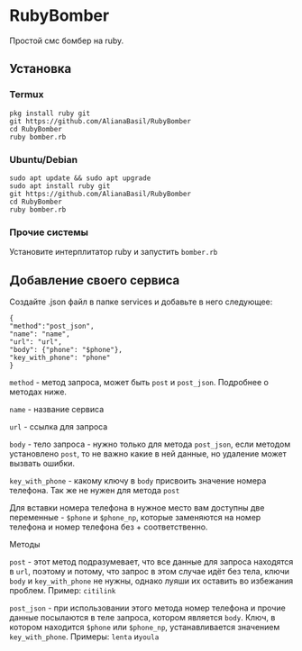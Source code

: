 # RubyBomber
Простой смс бомбер на ruby.

## Установка

### Termux

```
pkg install ruby git
git https://github.com/AlianaBasil/RubyBomber
cd RubyBomber
ruby bomber.rb
```

### Ubuntu/Debian

``` 
sudo apt update && sudo apt upgrade
sudo apt install ruby git
git https://github.com/AlianaBasil/RubyBomber
cd RubyBomber
ruby bomber.rb
```

### Прочие системы

Установите интерплитатор ruby и запустить ``bomber.rb``

## Добавление своего сервиса

Создайте .json файл в папке services и добавьте в него следующее:

```
{
"method":"post_json", 
"name": "name", 
"url": "url", 
"body": {"phone": "$phone"}, 
"key_with_phone": "phone"
}
```

``method`` - метод запроса, может быть ``post`` и ``post_json``. Подробнее о методах ниже.

``name`` - название сервиса

``url`` - ссылка для запроса

``body`` - тело запроса - нужно только для метода ``post_json``, если методом установлено ``post``, то не важно какие в ней данные, но удаление может вызвать ошибки.

``key_with_phone`` - какому ключу в ``body`` присвоить значение номера телефона. Так же не нужен для метода ``post``

Для вставки номера телефона в нужное место вам доступны две переменные - ``$phone`` и ``$phone_np``, которые заменяются на номер телефона и номер телефона без + соответственно.

Методы

``post`` - этот метод подразумевает, что все данные для запроса находятся в ``url``, поэтому и потому, что запрос в этом случае идёт без тела, ключи ``body`` и ``key_with_phone`` не нужны, однако луяши их оставить во избежания проблем. Пример: ``citilink``

``post_json`` - при использовании этого метода номер телефона и прочие данные посылаются в теле запроса, котором является ``body``. Ключ, в котором находится ``$phone`` или ``$phone_np``, устанавливается значением ``key_with_phone``. Примеры: ``lenta`` и``youla``
